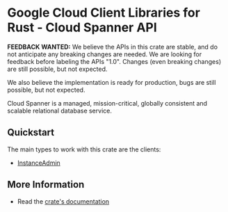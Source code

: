 # Google Cloud Client Libraries for Rust - Cloud Spanner API

<!-- Code generated by sidekick. DO NOT EDIT. -->

**FEEDBACK WANTED:** We believe the APIs in this crate are stable, and
do not anticipate any breaking changes are needed. We are looking for
feedback before labeling the APIs "1.0". Changes (even breaking changes)
are still possible, but not expected.

We also believe the implementation is ready for production, bugs are
still possible, but not expected.

Cloud Spanner is a managed, mission-critical, globally consistent and
scalable relational database service.

## Quickstart

The main types to work with this crate are the clients:

- [InstanceAdmin]

## More Information

- Read the [crate's documentation](https://docs.rs/google-cloud-spanner-admin-instance-v1/latest/google-cloud-spanner-admin-instance-v1)

[InstanceAdmin]: https://docs.rs/google-cloud-spanner-admin-instance-v1/latest/google_cloud_spanner_admin_instance_v1/client/struct.InstanceAdmin.html

